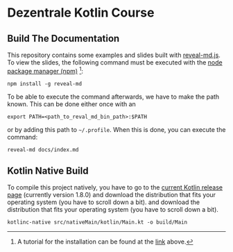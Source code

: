 # Dezentrale Kotlin Course

## Build The Documentation

This repository contains some examples and slides built
with [reveal-md.js](https://github.com/webpro/reveal-md "link to the git repository of the reveal md project").
To view the slides, the following command must be executed with
the [node package manager (npm)](https://nodejs.org/en/download/package-manager/) [^1]:

```shell
npm install -g reveal-md
```

To be able to execute the command afterwards, we have to make the path known. This can be done
either once with an

```shell
export PATH=<path_to_reval_md_bin_path>:$PATH
```

or by adding this path to `~/.profile`. When this is done, you can execute the command:

```shell
reveal-md docs/index.md
```

## Kotlin Native Build

To compile this project natively, you have to go to the [current Kotlin release page](https://github.com/JetBrains/kotlin/releases) (currently
version 1.8.0) and download the distribution
that fits your operating system (you have to scroll down a bit). and download the
distribution that fits your operating system (you have to scroll down a bit).

```shell
kotlinc-native src/nativeMain/kotlin/Main.kt -o build/Main
```

[^1]: A tutorial for the installation can be found at
the [link](https://nodejs.org/en/download/package-manager/) above.